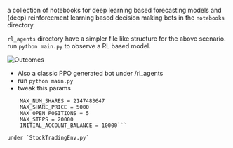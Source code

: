 a collection of notebooks for deep learning based forecasting models and (deep) reinforcement learning based decision making bots in the ```notebooks``` directory.

```rl_agents``` directory have a simpler file like structure for the above scenario.  
run ```python main.py``` to observe a RL based model.

![Outcomes](codebases/src/Stock_trading/assets/RL-DRL-outcomes.png")

* Also a classic PPO generated bot under /rl_agents
* run `python main.py`
* tweak this params 
```MAX_ACCOUNT_BALANCE = 2147483647
    MAX_NUM_SHARES = 2147483647
    MAX_SHARE_PRICE = 5000
    MAX_OPEN_POSITIONS = 5
    MAX_STEPS = 20000
    INITIAL_ACCOUNT_BALANCE = 10000```

under `StockTradingEnv.py`

